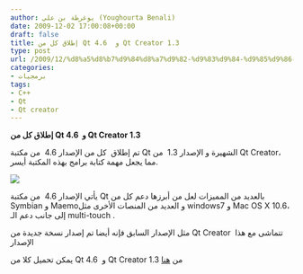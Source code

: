 ```yaml
---
author: يوغرطة بن علي (Youghourta Benali)
date: 2009-12-02 17:00:08+00:00
draft: false
title: إطلاق كل من Qt 4.6  و Qt Creator 1.3
type: post
url: /2009/12/%d8%a5%d8%b7%d9%84%d8%a7%d9%82-%d9%83%d9%84-%d9%85%d9%86-qt-4-6-%d9%88-qt-creator-1-3/
categories:
- برمجيات
tags:
- C++
- Qt
- Qt creator
---
```


**إطلاق كل من Qt 4.6  و Qt Creator 1.3**



تم إطلاق  كل من الإصدار 4.6  من مكتبة Qt الشهيرة و الإصدار 1.3  من Qt Creator، مما يجعل مهمة كتابة برامج بهذه المكتبة أيسر.


![](http://qt.nokia.com/images/products/Qt_logostrap_CMYK.png)




يأتي الإصدار 4.6  من مكتبة Qt بالعديد من المميزات لعل من أبرزها دعم كل من Symbian و Maemoو العديد من المنصات الأخرى مثل windows7 و Mac OS X 10.6، إلى جانب دعم الـ multi-touch .

مثل الإصدار السابق فإنه أيضا تم إصدار نسخة جديدة من Qt Creator  تتماشى مع هذا الإصدار

يمكن تحميل كلا من Qt 4.6  و Qt Creator 1.3 من [هنا](http://qt.nokia.com/products/whats-new-in-qt?pagesource=dvlpz)
